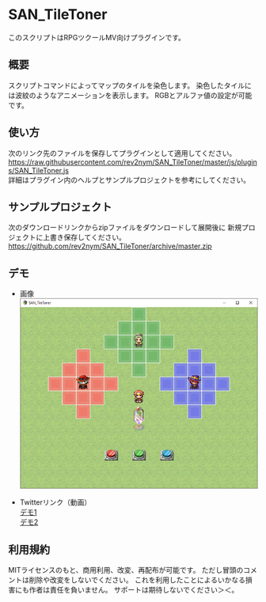 # SAN_TileToner
このスクリプトはRPGツクールMV向けプラグインです。

## 概要
スクリプトコマンドによってマップのタイルを染色します。
染色したタイルには波紋のようなアニメーションを表示します。
RGBとアルファ値の設定が可能です。

## 使い方
次のリンク先のファイルを保存してプラグインとして適用してください。
https://raw.githubusercontent.com/rev2nym/SAN_TileToner/master/js/plugins/SAN_TileToner.js   
詳細はプラグイン内のヘルプとサンプルプロジェクトを参考にしてください。   

## サンプルプロジェクト
次のダウンロードリンクからzipファイルをダウンロードして展開後に
新規プロジェクトに上書き保存してください。  
https://github.com/rev2nym/SAN_TileToner/archive/master.zip

## デモ
- 画像
![](./demo/TileToner_1_1.png)   

- Twitterリンク（動画）  
[デモ1](https://twitter.com/rev2nym/status/940064561364795393)  
[デモ2](https://twitter.com/rev2nym/status/810519679299186688)  

## 利用規約
MITライセンスのもと、商用利用、改変、再配布が可能です。
ただし冒頭のコメントは削除や改変をしないでください。
これを利用したことによるいかなる損害にも作者は責任を負いません。
サポートは期待しないでください＞＜。
